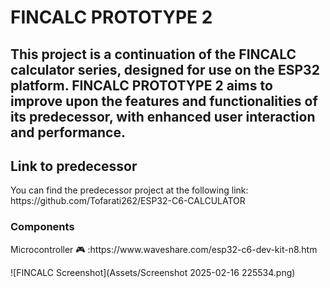 <h1> FINCALC PROTOTYPE 2</h1>
<h2>This project is a continuation of the FINCALC calculator series, designed for use on the ESP32 platform. FINCALC PROTOTYPE 2 aims to improve upon the features and functionalities of its predecessor, with enhanced user interaction and performance. </h2>

<h2>Link to predecessor</h2>
<p> You can find the predecessor project at the following link: https://github.com/Tofarati262/ESP32-C6-CALCULATOR </p>

<h3> Components</h3>
<p> Microcontroller 🎮 :https://www.waveshare.com/esp32-c6-dev-kit-n8.htm </p>
![FINCALC Screenshot](Assets/Screenshot 2025-02-16 225534.png)

